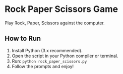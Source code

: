 # Rock Paper Scissors Game

Play Rock, Paper, Scissors against the computer.

## How to Run

1. Install Python (3.x recommended).
2. Open the script in your Python compiler or terminal.
3. Run: `python rock_paper_scissors.py`
4. Follow the prompts and enjoy!
